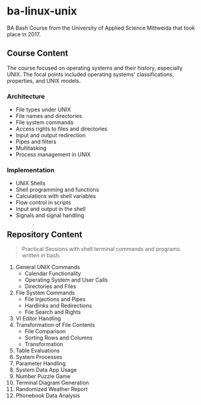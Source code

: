 # ba-linux-unix

BA Bash Course from the University of Applied Science Mittweida that took place in 2017.

## Course Content

The course focused on operating systems and their history, especially UNIX. The focal points included operating systems' classifications, properties, and UNIX models.

### Architecture

- File types under UNIX
- File names and directories
- File system commands
- Access rights to files and directories
- Input and output redirection
- Pipes and filters
- Multitasking
- Process management in UNIX

### Implementation

- UNIX Shells
- Shell programming and functions
- Calculations with shell variables
- Flow control in scripts
- Input and output in the shell
- Signals and signal handling

## Repository Content

> Practical Sessions with shell terminal commands and programs written in bash.

1. General UNIX Commands
   - Calendar Functionality
   - Operating System and User Calls
   - Directories and Files
2. File System Commands
   - File Injections and Pipes
   - Hardlinks and Redirections
   - File Search and Rights
3. VI Editor Handling
4. Transformation of File Contents
   - File Comparison
   - Sorting Rows and Columns
   - Transformation
5. Table Evaluations
6. System Processes
7. Parameter Handling
8. System Data App Usage
9. Number Puzzle Game
10. Terminal Diagram Generation
11. Randomized Weather Report
12. Phonebook Data Analysis
